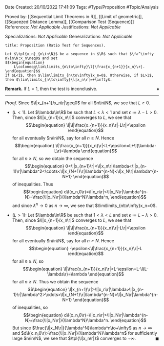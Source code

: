 <div class="topSpace"></div>

Date Created: 20/10/2022 17:41:09
Tags: #Type/Proposition #Topic/Analysis

Proved by: [[Sequential Limit Theorems in R]], [[Limit of geometric]], [[Squeezed Distance Lemma]], [[Comparison Test (Sequence)]]
References: _Not Applicable_
Justifications: _Not Applicable_

Specializations: _Not Applicable_
Generalizations: _Not Applicable_

``` ad-Proposition
title: Proposition (Ratio Test for Sequences).

Let $\tpl{x_n}_{n\in\N}$ be a sequence in $\R$ such that $\fa^\infty n\in\N:x_n\neq0$ and set
$$\begin{equation}
    L\coloneqq\lim\limits_{n\to\infty}\l|\frac{x_{n+1}}{x_n}\r|.
\end{equation}$$
If $L<1$, then $\lim\limits_{n\to\infty}x_n=0$. Otherwise, if $L>1$, then $\lim\limits_{n\to\infty}\l|x_n\r|=+\infty$.

```

**Remark.** If $L=1$, then the test is inconclusive.<span style="float:right;">$\blacklozenge$</span>

---

<i>Proof.</i> Since $\l|x_{n+1}/x_n\r|\geq0$ for all $n\in\N$, we see that $L\geq0$.
* ($L<1$). Let $\lambda\in\R$ be such that $L<\lambda<1$ and set $\epsilon\coloneqq\lambda-L>0$. Then, since $\l|x_{n+1}/x_n\r|$ converges to $L$, we see that
$$\begin{equation}
    \l|\l|\frac{x_{n+1}}{x_n}\r|-L\r|<\epsilon
\end{equation}$$
for all eventually $n\in\N$, say for all $n\geq N$. Hence
$$\begin{equation}
    \l|\frac{x_{n+1}}{x_n}\r|<L+\epsilon=L+\l(\lambda-L\r)=\lambda
\end{equation}$$
for all $n\geq N$, so we obtain the sequence
$$\begin{equation}
    0<\l|x_{n+1}\r|<\l|x_n\r|\lambda<\l|x_{n-1}\r|\lambda^2<\cdots<\l|x_{N+1}\r|\lambda^{n-N}<\l|x_N\r|\lambda^{n-N+1}
\end{equation}$$
of inequalities. Thus
$$\begin{equation}
    d\l(x_n,0\r)=\l|x_n\r|<\l|x_N\r|\lambda^{n-N}=\frac{\l|x_N\r|}{\lambda^N}\lambda^n,
\end{equation}$$
and since $\lambda^n\to0$ as $n\to\infty$, we see that $\lim\limits_{n\to\infty}x_n=0$.

* ($L>1$): Let $\lambda\in\R$ be such that $1<\lambda<L$ and set $\epsilon\coloneqq L-\lambda>0$. Then, since $\l|x_{n+1}/x_n\r|$ converges to $L$, we see that
$$\begin{equation}
    \l|\l|\frac{x_{n+1}}{x_n}\r|-L\r|<\epsilon
\end{equation}$$
for all eventually $n\in\N$, say for all $n\geq N$. Hence
$$\begin{equation}
    -\epsilon<\l|\frac{x_{n+1}}{x_n}\r|-L
\end{equation}$$
for all $n\geq N$, so
$$\begin{equation}
    \l|\frac{x_{n+1}}{x_n}\r|>L-\epsilon=L-\l(L-\lambda\r)=\lambda
\end{equation}$$
for all $n\geq N$. Thus we obtain the sequence
$$\begin{equation}
    \l|x_{n+1}\r|>\l|x_n\r|\lambda>\l|x_{n-1}\r|\lambda^2>\cdots>\l|x_{N+1}\r|\lambda^{n-N}>\l|x_N\r|\lambda^{n-N+1}
\end{equation}$$
of inequalities, so
$$\begin{equation}
    d\l(x_n,0\r)=\l|x_n\r|>\l|x_N\r|\lambda^{n-N}=\frac{\l|x_N\r|}{\lambda^N}\lambda^n.
\end{equation}$$
But since $\frac{\l|x_N\r|}{\lambda^N}\lambda^n\to+\infty$ as $n\to\infty$ and $d\l(x_n,0\r)>\frac{\l|x_N\r|}{\lambda^N}\lambda^n$ for sufficiently large $n\in\N$, we see that $\tpl{\l|x_n\r|}$ converges to $+\infty$.<span style="float:right;">$\blacksquare$</span>
